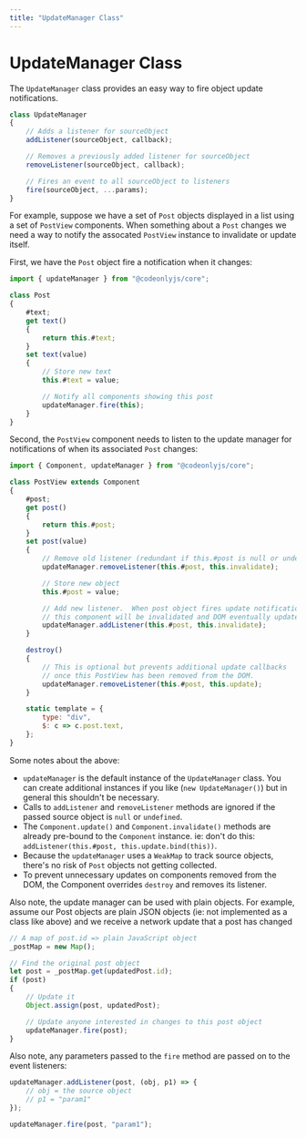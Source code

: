 ```yaml
---
title: "UpdateManager Class"
---
```

# UpdateManager Class

The `UpdateManager` class provides an easy way to fire object update notifications.

```js
class UpdateManager
{
    // Adds a listener for sourceObject
    addListener(sourceObject, callback);

    // Removes a previously added listener for sourceObject
    removeListener(sourceObject, callback);

    // Fires an event to all sourceObject to listeners
    fire(sourceObject, ...params);
}
```

For example, suppose we have a set of `Post` objects displayed in a list
using a set of `PostView` components.  When something about a `Post` changes
we need a way to notify the assocated `PostView` instance to invalidate or
update itself.

First, we have the `Post` object fire a notification when it changes:

```js
import { updateManager } from "@codeonlyjs/core";

class Post
{
    #text;
    get text()
    {
        return this.#text;
    }
    set text(value)
    {
        // Store new text
        this.#text = value;

        // Notify all components showing this post
        updateManager.fire(this);
    }
}
```

Second, the `PostView` component needs to listen to the update manager
for notifications of when its associated `Post` changes:

```js
import { Component, updateManager } from "@codeonlyjs/core";

class PostView extends Component
{
    #post;
    get post()
    {
        return this.#post;
    }
    set post(value)
    {
        // Remove old listener (redundant if this.#post is null or undefined)
        updateManager.removeListener(this.#post, this.invalidate);

        // Store new object
        this.#post = value;

        // Add new listener.  When post object fires update notification
        // this component will be invalidated and DOM eventually updated
        updateManager.addListener(this.#post, this.invalidate);
    }

    destroy()
    {
        // This is optional but prevents additional update callbacks
        // once this PostView has been removed from the DOM.
        updateManager.removeListener(this.#post, this.update);
    }

    static template = {
        type: "div",
        $: c => c.post.text,
    };
}
```


Some notes about the above:

* `updateManager` is the default instance of the `UpdateManager` class.  You
  can create additional instances if you like (`new UpdateManager()`) but in general
  this shouldn't be necessary.
* Calls to `addListener` and `removeListener` methods are ignored if the passed 
  source object is `null` or `undefined`.
* The `Component.update()` and `Component.invalidate()` methods are already pre-bound
  to the `Component` instance.  ie: don't do this: `addListener(this.#post, this.update.bind(this))`.
* Because the `updateManager` uses a `WeakMap` to track source objects, there's
  no risk of `Post` objects not getting collected.
* To prevent unnecessary updates on components removed from the DOM, the Component overrides
  `destroy` and removes its listener.

Also note, the update manager can be used with plain objects.  For example, assume
our Post objects are plain JSON objects (ie: not implemented as a class like above) and
we receive a network update that a post has changed

```js
// A map of post.id => plain JavaScript object
_postMap = new Map();

// Find the original post object
let post = _postMap.get(updatedPost.id);
if (post)
{
    // Update it
    Object.assign(post, updatedPost);

    // Update anyone interested in changes to this post object
    updateManager.fire(post);
}

```

Also note, any parameters passed to the `fire` method are passed on 
to the event listeners:

```js
updateManager.addListener(post, (obj, p1) => {
    // obj = the source object
    // p1 = "param1"
});

updateManager.fire(post, "param1");
```
